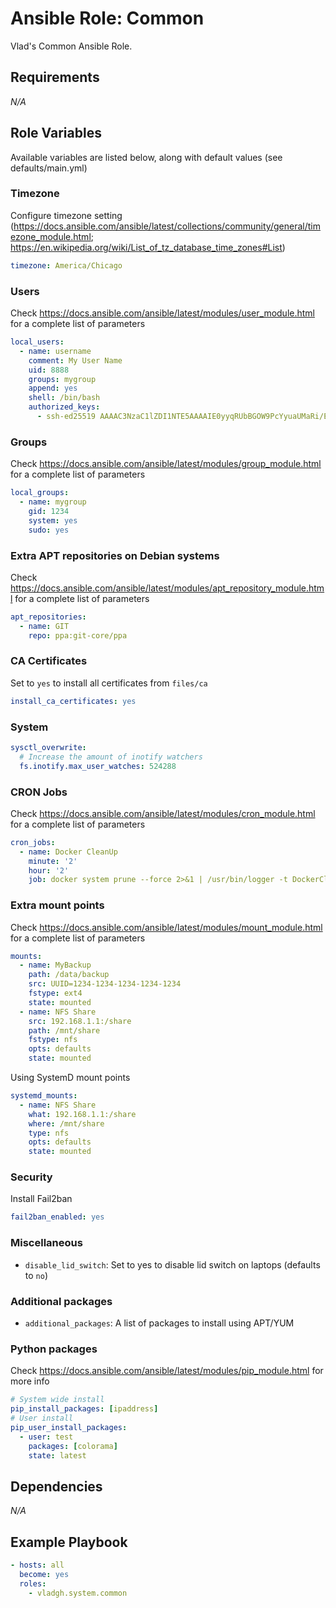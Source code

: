 # Ansible Role: Common

Vlad's Common Ansible Role.

## Requirements

*_N/A_*

## Role Variables

Available variables are listed below, along with default values (see defaults/main.yml)

### Timezone

Configure timezone setting (<https://docs.ansible.com/ansible/latest/collections/community/general/timezone_module.html>; <https://en.wikipedia.org/wiki/List_of_tz_database_time_zones#List>)

```yaml
timezone: America/Chicago
```

### Users

Check <https://docs.ansible.com/ansible/latest/modules/user_module.html> for a complete list of parameters

```yaml
local_users:
  - name: username
    comment: My User Name
    uid: 8888
    groups: mygroup
    append: yes
    shell: /bin/bash
    authorized_keys:
      - ssh-ed25519 AAAAC3NzaC1lZDI1NTE5AAAAIE0yyqRUbBGOW9PcYyuaUMaRi/EFwL59E3wwMn5dJAKQ MyKey
```

### Groups

Check <https://docs.ansible.com/ansible/latest/modules/group_module.html> for a complete list of parameters

```yaml
local_groups:
  - name: mygroup
    gid: 1234
    system: yes
    sudo: yes
```

### Extra APT repositories on Debian systems

Check <https://docs.ansible.com/ansible/latest/modules/apt_repository_module.html> for a complete list of parameters

```yaml
apt_repositories:
  - name: GIT
    repo: ppa:git-core/ppa
```

### CA Certificates

Set to `yes` to install all certificates from `files/ca`

```yaml
install_ca_certificates: yes
```

### System

```yaml
sysctl_overwrite:
  # Increase the amount of inotify watchers
  fs.inotify.max_user_watches: 524288
```

### CRON Jobs

Check <https://docs.ansible.com/ansible/latest/modules/cron_module.html> for a complete list of parameters

```yaml
cron_jobs:
  - name: Docker CleanUp
    minute: '2'
    hour: '2'
    job: docker system prune --force 2>&1 | /usr/bin/logger -t DockerCleanUp
```

### Extra mount points

Check <https://docs.ansible.com/ansible/latest/modules/mount_module.html> for a complete list of parameters

```yaml
mounts:
  - name: MyBackup
    path: /data/backup
    src: UUID=1234-1234-1234-1234-1234
    fstype: ext4
    state: mounted
  - name: NFS Share
    src: 192.168.1.1:/share
    path: /mnt/share
    fstype: nfs
    opts: defaults
    state: mounted
```

Using SystemD mount points

```yaml
systemd_mounts:
  - name: NFS Share
    what: 192.168.1.1:/share
    where: /mnt/share
    type: nfs
    opts: defaults
    state: mounted
```

### Security

Install Fail2ban

```yaml
fail2ban_enabled: yes
```

### Miscellaneous

- `disable_lid_switch`: Set to yes to disable lid switch on laptops (defaults to `no`)

### Additional packages

- `additional_packages`: A list of packages to install using APT/YUM

### Python packages

Check <https://docs.ansible.com/ansible/latest/modules/pip_module.html> for more info

```yaml
# System wide install
pip_install_packages: [ipaddress]
# User install
pip_user_install_packages:
  - user: test
    packages: [colorama]
    state: latest
```

## Dependencies

*_N/A_*

## Example Playbook

```yaml
- hosts: all
  become: yes
  roles:
    - vladgh.system.common
```

